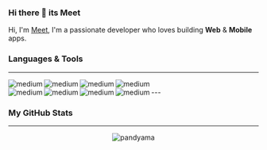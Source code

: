### Hi there 👋 its Meet

<!--
**pandyama/pandyama** is a ✨ _special_ ✨ repository because its `README.md` (this file) appears on your GitHub profile.

Here are some ideas to get you started:

- 🔭 I’m currently working on ...
- 🌱 I’m currently learning ...
- 👯 I’m looking to collaborate on ...
- 🤔 I’m looking for help with ...
- 💬 Ask me about ...
- 📫 How to reach me: ...
- 😄 Pronouns: ...
- ⚡ Fun fact: ...
-->

Hi, I'm [Meet](), I'm a passionate developer who loves building **Web** & **Mobile** apps.

### **Languages & Tools**
---
<img align="left" alt="medium" src="https://img.shields.io/badge/HTML5-E34F26?style=for-the-badge&logo=html5&logoColor=white"/>
<img align="left" alt="medium" src="https://img.shields.io/badge/Android-3DDC84?style=for-the-badge&logo=android&logoColor=white"/>
<img align="left" alt="medium" src="https://img.shields.io/badge/CSS-239120?&style=for-the-badge&logo=css3&logoColor=white"/>
<img align="left" alt="medium" src="https://img.shields.io/badge/Kotlin-0095D5?&style=for-the-badge&logo=kotlin&logoColor=white"/><br />
---
<img align="left" alt="medium" src="https://img.shields.io/badge/JavaScript-F7DF1E?style=for-the-badge&logo=javascript&logoColor=black"/>
<img align="left" alt="medium" src="https://img.shields.io/badge/Angular-DD0031?style=for-the-badge&logo=angular&logoColor=white"/>
<img align="left" alt="medium" src="https://img.shields.io/badge/Node.js-43853D?style=for-the-badge&logo=node-dot-js&logoColor=white"/>
<img align="left" alt="medium" src="https://img.shields.io/badge/TypeScript-007ACC?style=for-the-badge&logo=typescript&logoColor=white"/><br />

### **My GitHub Stats**
---

<p align="center"> <img src="https://github-readme-stats.vercel.app/api?username=pandyama&show_icons=true&theme=gotham" alt="pandyama" />
